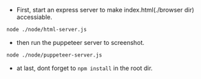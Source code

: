 * First, start an express server to make index.html(./browser dir) accessiable.
``` bash
node ./node/html-server.js
```

* then run the puppeteer server to screenshot.
``` bash
node ./node/puppeteer-server.js
```
* at last, dont forget to `npm install` in the root dir.